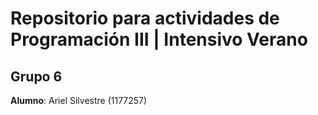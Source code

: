 # Repositorio para actividades de Programación III | Intensivo Verano	
## Grupo 6

**Alumno**: Ariel Silvestre (1177257)
